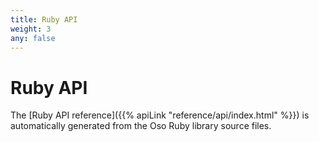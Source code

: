 ```yaml
---
title: Ruby API
weight: 3
any: false
---
```


# Ruby API

The [Ruby API reference]({{% apiLink "reference/api/index.html" %}})
is automatically generated from the Oso Ruby library source files.
